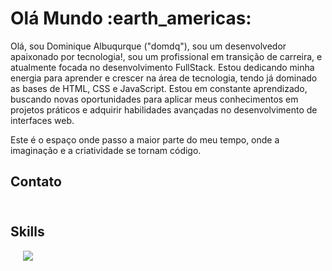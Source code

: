 <h1> Olá Mundo :earth_americas: </h1>

<p> Olá, sou Dominique Albuqurque ("domdq"), sou um desenvolvedor apaixonado por tecnologia!,
sou um profissional em transição de carreira, e atualmente focada no desenvolvimento FullStack.
Estou dedicando minha energia para aprender e crescer na área de tecnologia, tendo já dominado as bases de HTML, CSS e JavaScript.
Estou em constante aprendizado, buscando novas oportunidades para aplicar meus conhecimentos em projetos práticos e adquirir habilidades avançadas no desenvolvimento de interfaces web.

Este é o espaço onde passo a maior parte do meu tempo, onde a imaginação e a criatividade se tornam código. </p>

<h2> Contato </h2>

<a href="https://www.linkedin.com/in/dominique-albuquerque-98823b228/">
  <img src="https://img.shields.io/badge/linkedin-%230077B5.svg?style=for-the-badge&logo=linkedin&logoColor=white" alt="" style="margin-top:8px;">
</a>

<br>

<a href="https://www.instagram.com/domdq_dev/">
  <img src="https://img.shields.io/badge/Instagram-%23E4405F.svg?style=for-the-badge&logo=Instagram&logoColor=white" alt="">
</a>

<br>

<a href="https://wa.me/qr/2DI6W4VJLBZTD1">
  <img src="https://img.shields.io/badge/WhatsApp-25D366?style=for-the-badge&logo=whatsapp&logoColor=white" alt="">
</a>

<br>

<a href="domborgesbr2468@gmail.com">
  <img src="https://img.shields.io/badge/Gmail-EA4335.svg?style=for-the-badge&logo=Gmail&logoColor=white" alt="">
</a>

<h2> Skills </h2>

<img src="https://img.shields.io/badge/HTML5-e34c26?style=for-the-badge&logo=html5&logoColor=white" alt="">

<img src="https://img.shields.io/badge/CSS3-264de4?style=for-the-badge&logo=css3&logoColor=white" alt="">

<img src="https://img.shields.io/badge/JavaScript-F7DF1E?style=for-the-badge&logo=javascript&logoColor=black" alt="">

<img src="https://img.shields.io/badge/Git-F05032.svg?style=for-the-badge&logo=Git&logoColor=white" alt="">

<img src="https://img.shields.io/badge/GitHub-181717.svg?style=for-the-badge&logo=GitHub&logoColor=white" alt="">

<picture>
  <source
    srcset="https://github-readme-stats.vercel.app/api?username=domdq&show_icons=true&theme=codeSTACKr"
    media="(prefers-color-scheme: dark)"
  />
  <source
    srcset="https://github-readme-stats.vercel.app/api?username=domdq&show_icons=true"
    media="(prefers-color-scheme: light), (prefers-color-scheme: no-preference)"
  />
  <img src="https://github-readme-stats.vercel.app/api?username=domdq&show_icons=true" />
</picture>



  

